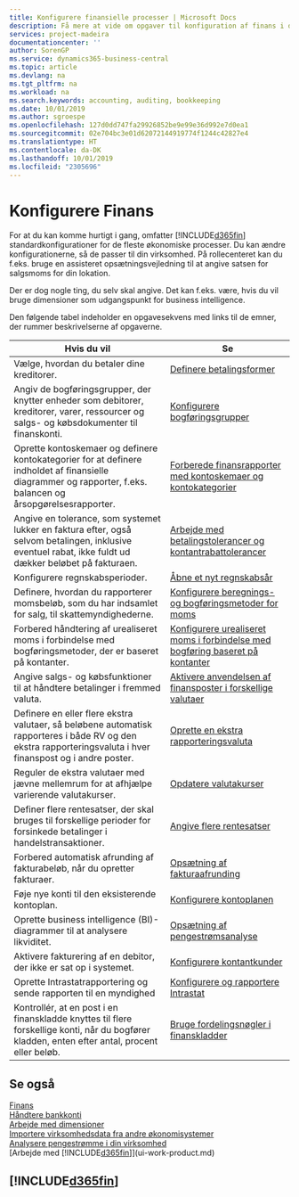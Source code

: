 ```yaml
---
title: Konfigurere finansielle processer | Microsoft Docs
description: Få mere at vide om opgaver til konfiguration af finans i din virksomhed, der dækker alle dine regnskabs-, revisions- og bogholderibehov.
services: project-madeira
documentationcenter: ''
author: SorenGP
ms.service: dynamics365-business-central
ms.topic: article
ms.devlang: na
ms.tgt_pltfrm: na
ms.workload: na
ms.search.keywords: accounting, auditing, bookkeeping
ms.date: 10/01/2019
ms.author: sgroespe
ms.openlocfilehash: 127d0dd747fa29926852be9e99e36d992e7d0ea1
ms.sourcegitcommit: 02e704bc3e01d62072144919774f1244c42827e4
ms.translationtype: HT
ms.contentlocale: da-DK
ms.lasthandoff: 10/01/2019
ms.locfileid: "2305696"
---
```

# <a name="setting-up-finance"></a>Konfigurere Finans
For at du kan komme hurtigt i gang, omfatter [!INCLUDE[d365fin](includes/d365fin_md.md)] standardkonfigurationer for de fleste økonomiske processer. Du kan ændre konfigurationerne, så de passer til din virksomhed. På rollecenteret kan du f.eks. bruge en assisteret opsætningsvejledning til at angive satsen for salgsmoms for din lokation.  

Der er dog nogle ting, du selv skal angive. Det kan f.eks. være, hvis du vil bruge dimensioner som udgangspunkt for business intelligence.  

Den følgende tabel indeholder en opgavesekvens med links til de emner, der rummer beskrivelserne af opgaverne.

| Hvis du vil | Se |
| --- | --- |
| Vælge, hvordan du betaler dine kreditorer. |[Definere betalingsformer](finance-payment-methods.md) |
| Angiv de bogføringsgrupper, der knytter enheder som debitorer, kreditorer, varer, ressourcer og salgs- og købsdokumenter til finanskonti. |[Konfigurere bogføringsgrupper](finance-posting-groups.md)|
|Oprette kontoskemaer og definere kontokategorier for at definere indholdet af finansielle diagrammer og rapporter, f.eks. balancen og årsopgørelsesrapporter.|[Forberede finansrapporter med kontoskemaer og kontokategorier](bi-how-work-account-schedule.md)|
|Angive en tolerance, som systemet lukker en faktura efter, også selvom betalingen, inklusive eventuel rabat, ikke fuldt ud dækker beløbet på fakturaen.|[Arbejde med betalingstolerancer og kontantrabattolerancer](finance-payment-tolerance-and-payment-discount-tolerance.md)|
| Konfigurere regnskabsperioder. |[Åbne et nyt regnskabsår](finance-how-open-new-fiscal-year.md) |
| Definere, hvordan du rapporterer momsbeløb, som du har indsamlet for salg, til skattemyndighederne. |[Konfigurere beregnings- og bogføringsmetoder for moms](finance-setup-vat.md)|
|Forbered håndtering af urealiseret moms i forbindelse med bogføringsmetoder, der er baseret på kontanter.|[Konfigurere urealiseret moms i forbindelse med bogføring baseret på kontanter](finance-setup-unrealized-vat.md)|
| Angive salgs- og købsfunktioner til at håndtere betalinger i fremmed valuta.|[Aktivere anvendelsen af finansposter i forskellige valutaer](finance-how-enable-application-ledger-entries-different-currencies.md)
|Definere en eller flere ekstra valutaer, så beløbene automatisk rapporteres i både RV og den ekstra rapporteringsvaluta i hver finanspost og i andre poster.|[Oprette en ekstra rapporteringsvaluta](finance-how-setup-additional-currencies.md)|
|Reguler de ekstra valutaer med jævne mellemrum for at afhjælpe varierende valutakurser.|[Opdatere valutakurser](finance-how-update-currencies.md)|
|Definer flere rentesatser, der skal bruges til forskellige perioder for forsinkede betalinger i handelstransaktioner.|[Angive flere rentesatser](finance-how-to-set-up-multiple-interest-rates.md)|
|Forbered automatisk afrunding af fakturabeløb, når du opretter fakturaer.|[Opsætning af fakturaafrunding](finance-set-up-invoice-rounding.md)|
| Føje nye konti til den eksisterende kontoplan. |[Konfigurere kontoplanen](finance-setup-chart-accounts.md) |
| Oprette business intelligence (BI)-diagrammer til at analysere likviditet. |[Opsætning af pengestrømsanalyse](finance-setup-cash-flow-analyses.md) |
|Aktivere fakturering af en debitor, der ikke er sat op i systemet.|[Konfigurere kontantkunder](finance-how-to-set-up-cash-customers.md)|
| Oprette Intrastatrapportering og sende rapporten til en myndighed | [Konfigurere og rapportere Intrastat](finance-how-setup-report-intrastat.md)|
|Kontrollér, at en post i en finanskladde knyttes til flere forskellige konti, når du bogfører kladden, enten efter antal, procent eller beløb.|[Bruge fordelingsnøgler i finanskladder](ui-how-use-allocation-keys-general-journals.md)|

## <a name="see-also"></a>Se også
[Finans](finance.md)  
[Håndtere bankkonti](bank-manage-bank-accounts.md)  
[Arbejde med dimensioner](finance-dimensions.md)  
[Importere virksomhedsdata fra andre økonomisystemer](across-import-data-configuration-packages.md)  
[Analysere pengestrømme i din virksomhed](finance-analyze-cash-flow.md)  
[Arbejde med [!INCLUDE[d365fin](includes/d365fin_md.md)]](ui-work-product.md)  

## [!INCLUDE[d365fin](includes/free_trial_md.md)]  
